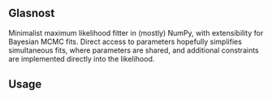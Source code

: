 Glasnost
----

Minimalist maximum likelihood fitter in (mostly) NumPy, with extensibility for Bayesian MCMC fits. Direct access to parameters hopefully simplifies simultaneous fits, where parameters are shared, and additional constraints are implemented directly into the likelihood.

Usage
---
